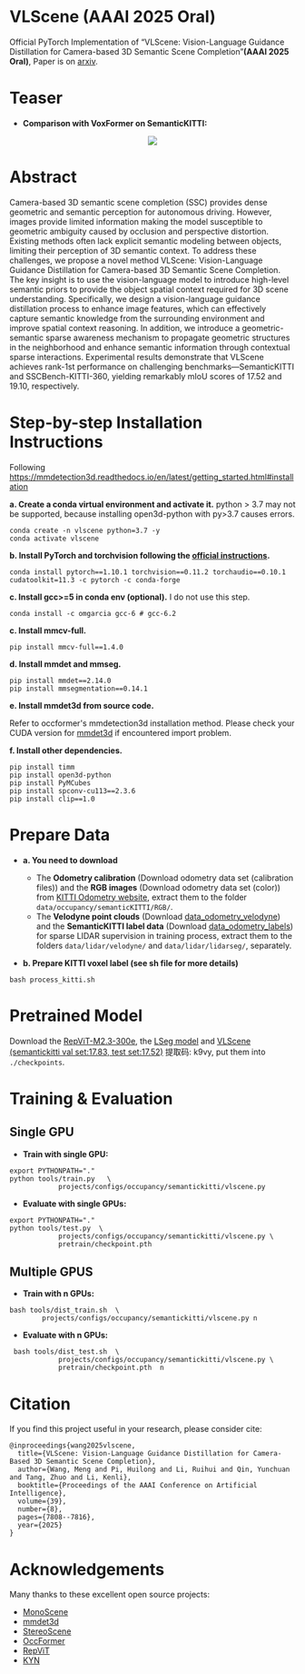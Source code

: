 # VLScene (AAAI 2025 Oral)
Official PyTorch Implementation of “VLScene: Vision-Language Guidance Distillation for Camera-based 3D Semantic Scene Completion”**(AAAI 2025 Oral)**, Paper is on [arxiv](https://arxiv.org/abs/2503.06219).


# Teaser
- **Comparison with VoxFormer on SemanticKITTI:**
<p align="center">
<img src="./VLScene.gif" />
</p>

# Abstract
Camera-based 3D semantic scene completion (SSC) provides dense geometric and semantic perception for autonomous driving. However, images provide limited information making the model susceptible to geometric ambiguity caused by occlusion and perspective distortion. Existing methods often lack explicit semantic modeling between objects, limiting their perception of 3D semantic context. To address these challenges, we propose a novel method VLScene: Vision-Language Guidance Distillation for Camera-based 3D Semantic Scene Completion. The key insight is to use the vision-language model to introduce high-level semantic priors to provide the object spatial context required for 3D scene understanding. Specifically, we design a vision-language guidance distillation process to enhance image features, which can effectively capture semantic knowledge from the surrounding environment and improve spatial context reasoning. In addition, we introduce a geometric-semantic sparse awareness mechanism to propagate geometric structures in the neighborhood and enhance semantic information through contextual sparse interactions. Experimental results demonstrate that VLScene achieves rank-1st performance on challenging benchmarks—SemanticKITTI and SSCBench-KITTI-360, yielding remarkably mIoU scores of 17.52 and 19.10, respectively.

# Step-by-step Installation Instructions

Following https://mmdetection3d.readthedocs.io/en/latest/getting_started.html#installation

**a. Create a conda virtual environment and activate it.**
python > 3.7 may not be supported, because installing open3d-python with py>3.7 causes errors.
```shell
conda create -n vlscene python=3.7 -y
conda activate vlscene
```

**b. Install PyTorch and torchvision following the [official instructions](https://pytorch.org/).**
```shell
conda install pytorch==1.10.1 torchvision==0.11.2 torchaudio==0.10.1 cudatoolkit=11.3 -c pytorch -c conda-forge
```

**c. Install gcc>=5 in conda env (optional).**
I do not use this step.
```shell
conda install -c omgarcia gcc-6 # gcc-6.2
```

**c. Install mmcv-full.**
```shell
pip install mmcv-full==1.4.0
```

**d. Install mmdet and mmseg.**
```shell
pip install mmdet==2.14.0
pip install mmsegmentation==0.14.1
```

**e. Install mmdet3d from source code.**

Refer to occformer's mmdetection3d installation method.
Please check your CUDA version for [mmdet3d](https://github.com/open-mmlab/mmdetection3d/issues/2427) if encountered import problem. 

**f. Install other dependencies.**
```shell
pip install timm
pip install open3d-python
pip install PyMCubes
pip install spconv-cu113==2.3.6
pip install clip==1.0
```

# Prepare Data

- **a. You need to download**

     - The **Odometry calibration** (Download odometry data set (calibration files)) and the **RGB images** (Download odometry data set (color)) from [KITTI Odometry website](http://www.cvlibs.net/datasets/kitti/eval_odometry.php), extract them to the folder `data/occupancy/semanticKITTI/RGB/`.
     - The **Velodyne point clouds** (Download [data_odometry_velodyne](http://www.cvlibs.net/download.php?file=data_odometry_velodyne.zip)) and the **SemanticKITTI label data** (Download [data_odometry_labels](http://www.semantic-kitti.org/assets/data_odometry_labels.zip)) for sparse LIDAR supervision in training process, extract them to the folders ``` data/lidar/velodyne/ ``` and ``` data/lidar/lidarseg/ ```, separately. 


- **b. Prepare KITTI voxel label (see sh file for more details)**
```
bash process_kitti.sh
```

# Pretrained Model

Download the [RepViT-M2.3-300e](https://github.com/THU-MIG/RepViT/releases/download/v1.0/repvit_m2_3_distill_300e.pth), the [LSeg model](https://drive.google.com/file/d/1ayk6NXURI_vIPlym16f_RG3ffxBWHxvb/view?usp=sharing) and [VLScene (semantickitti val set:17.83, test set:17.52)](https://pan.baidu.com/s/1Axv1TzH8Xi415a86Up5V9w) 提取码: k9vy, put them into `./checkpoints`.


# Training & Evaluation

## Single GPU
- **Train with single GPU:**
```
export PYTHONPATH="."  
python tools/train.py   \
            projects/configs/occupancy/semantickitti/vlscene.py
```

- **Evaluate with single GPUs:**
```
export PYTHONPATH="."  
python tools/test.py  \
            projects/configs/occupancy/semantickitti/vlscene.py \
            pretrain/checkpoint.pth 
```


## Multiple GPUS
- **Train with n GPUs:**
```
bash tools/dist_train.sh  \
        projects/configs/occupancy/semantickitti/vlscene.py n
```

- **Evaluate with n GPUs:**
```
 bash tools/dist_test.sh  \
            projects/configs/occupancy/semantickitti/vlscene.py \
            pretrain/checkpoint.pth  n
```

# Citation
If you find this project useful in your research, please consider cite:
```
@inproceedings{wang2025vlscene,
  title={VLScene: Vision-Language Guidance Distillation for Camera-Based 3D Semantic Scene Completion},
  author={Wang, Meng and Pi, Huilong and Li, Ruihui and Qin, Yunchuan and Tang, Zhuo and Li, Kenli},
  booktitle={Proceedings of the AAAI Conference on Artificial Intelligence},
  volume={39},
  number={8},
  pages={7808--7816},
  year={2025}
}
```

# Acknowledgements
Many thanks to these excellent open source projects: 
- [MonoScene](https://github.com/astra-vision/MonoScene)
- [mmdet3d](https://github.com/open-mmlab/mmdetection3d)
- [StereoScene](https://github.com/Arlo0o/StereoScene/tree/main)
- [OccFormer](https://github.com/noticeable/OccFormer/tree/main)
- [RepViT](https://github.com/THU-MIG/RepViT)
- [KYN](https://github.com/ruili3/Know-Your-Neighbors) 
